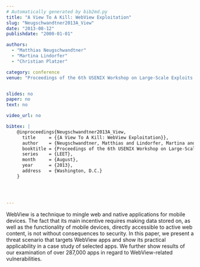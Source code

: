 ```yaml
---
# Automatically generated by bib2md.py
title: "A View To A Kill: WebView Exploitation"
slug: "Neugschwandtner2013A_View"
date: "2013-08-12"
publishdate: "2000-01-01"

authors:
  - "Matthias Neugschwandtner"
  - "Martina Lindorfer"
  - "Christian Platzer"

category: conference
venue: "Proceedings of the 6th USENIX Workshop on Large-Scale Exploits and Emergent Threats (LEET)"


slides: no
paper: no
text: no

video_url: no

bibtex: |
    @inproceedings{Neugschwandtner2013A_View,
      title     = {{A View To A Kill: WebView Exploitation}},
      author    = {Neugschwandtner, Matthias and Lindorfer, Martina and Platzer, Christian},
      booktitle = {Proceedings of the 6th USENIX Workshop on Large-Scale Exploits and Emergent Threats},
      series    = {LEET},
      month     = {August},
      year      = {2013},
      address   = {Washington, D.C.}
    }




---
```


WebView is a technique to mingle web and native applications for mobile devices. The fact that its main incentive requires making data stored on, as well as the functionality of mobile devices, directly accessible to active web content, is not without consequences to security. In this paper, we present a threat scenario that targets WebView apps and show its practical applicability in a case study of selected apps. We further show results of our examination of over 287,000 apps in regard to WebView-related vulnerabilities.